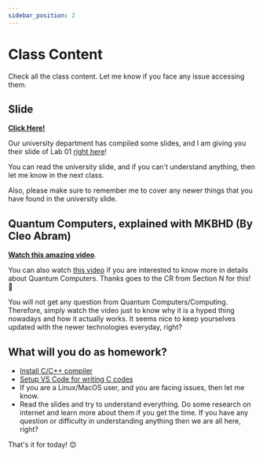 ```yaml
---
sidebar_position: 2
---
```


# Class Content

Check all the class content. Let me know if you face any issue accessing them.

## Slide

**[Click Here!](https://docs.google.com/presentation/d/1ngsX5JP6He5vCM0cVXOHUFwKph09hfwO8IV6wMqfxPU/edit?usp=sharing)**

Our university department has compiled some slides, and I am giving you their slide of Lab 01 [right here](https://docs.google.com/presentation/d/1Nb0JL2L8qrE4US3FOJGIlTHwVpFEwDIZ7HYwHgYUA2U/edit?usp=sharing)!

You can read the university slide, and if you can't understand anything, then let me know in the next class. 

Also, please make sure to remember me to cover any newer things that you have found in the university slide.



## Quantum Computers, explained with MKBHD (By Cleo Abram)

**[Watch this amazing video](https://www.youtube.com/watch?v=e3fz3dqhN44)**. 

You can also watch [this video](https://www.youtube.com/watch?v=-UrdExQW0cs) if you are interested to know more in details about Quantum Computers. Thanks goes to the CR from Section N for this! 👏

You will not get any question from Quantum Computers/Computing. Therefore, simply watch the video just to know why it is a hyped thing nowadays and how it actually works. It seems nice to keep yourselves updated with the newer technologies everyday, right?

## What will you do as homework?

- [Install C/C++ compiler](https://www.freecodecamp.org/news/how-to-install-c-and-cpp-compiler-on-windows/)
- [Setup VS Code for writing C codes](https://www.freecodecamp.org/news/how-to-write-and-run-c-cpp-code-on-visual-studio-code/)
- If you are a Linux/MacOS user, and you are facing issues, then let me know.
- Read the slides and try to understand everything. Do some research on internet and learn more about them if you get the time. If you have any question or difficulty in understanding anything then we are all here, right? 

That's it for today! 😊 